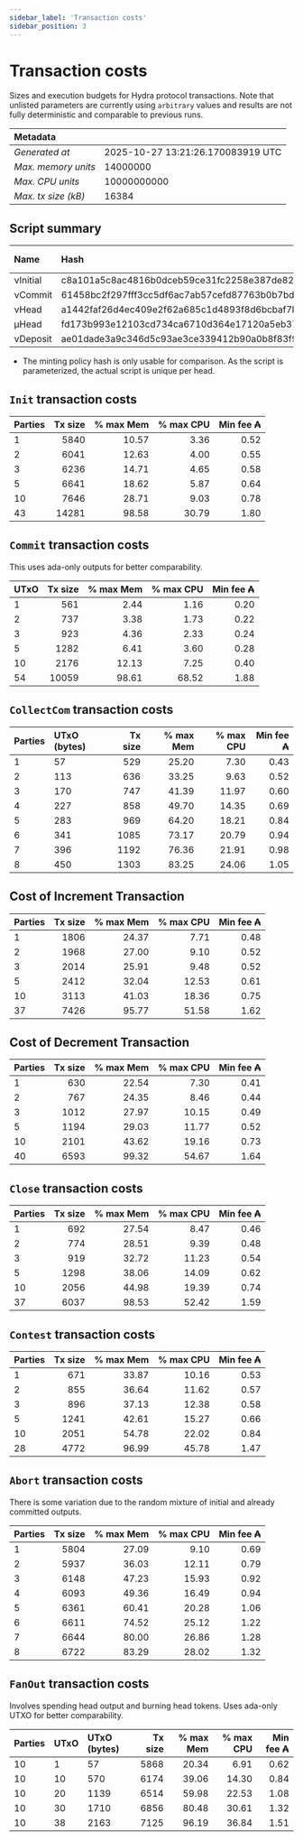 ```yaml
--- 
sidebar_label: 'Transaction costs' 
sidebar_position: 3 
--- 
```


# Transaction costs 

Sizes and execution budgets for Hydra protocol transactions. Note that unlisted parameters are currently using `arbitrary` values and results are not fully deterministic and comparable to previous runs.

| Metadata | |
| :--- | :--- |
| _Generated at_ | 2025-10-27 13:21:26.170083919 UTC |
| _Max. memory units_ | 14000000 |
| _Max. CPU units_ | 10000000000 |
| _Max. tx size (kB)_ | 16384 |

## Script summary

| Name   | Hash | Size (Bytes) 
| :----- | :--- | -----------: 
| νInitial | c8a101a5c8ac4816b0dceb59ce31fc2258e387de828f02961d2f2045 | 2652 | 
| νCommit | 61458bc2f297fff3cc5df6ac7ab57cefd87763b0b7bd722146a1035c | 685 | 
| νHead | a1442faf26d4ec409e2f62a685c1d4893f8d6bcbaf7bcb59d6fa1340 | 14599 | 
| μHead | fd173b993e12103cd734ca6710d364e17120a5eb37a224c64ab2b188* | 5284 | 
| νDeposit | ae01dade3a9c346d5c93ae3ce339412b90a0b8f83f94ec6baa24e30c | 1102 | 

* The minting policy hash is only usable for comparison. As the script is parameterized, the actual script is unique per head.

## `Init` transaction costs

| Parties | Tx size | % max Mem | % max CPU | Min fee ₳ |
| :------ | ------: | --------: | --------: | --------: |
| 1| 5840 | 10.57 | 3.36 | 0.52 |
| 2| 6041 | 12.63 | 4.00 | 0.55 |
| 3| 6236 | 14.71 | 4.65 | 0.58 |
| 5| 6641 | 18.62 | 5.87 | 0.64 |
| 10| 7646 | 28.71 | 9.03 | 0.78 |
| 43| 14281 | 98.58 | 30.79 | 1.80 |


## `Commit` transaction costs
 This uses ada-only outputs for better comparability.

| UTxO | Tx size | % max Mem | % max CPU | Min fee ₳ |
| :--- | ------: | --------: | --------: | --------: |
| 1| 561 | 2.44 | 1.16 | 0.20 |
| 2| 737 | 3.38 | 1.73 | 0.22 |
| 3| 923 | 4.36 | 2.33 | 0.24 |
| 5| 1282 | 6.41 | 3.60 | 0.28 |
| 10| 2176 | 12.13 | 7.25 | 0.40 |
| 54| 10059 | 98.61 | 68.52 | 1.88 |


## `CollectCom` transaction costs

| Parties | UTxO (bytes) |Tx size | % max Mem | % max CPU | Min fee ₳ |
| :------ | :----------- |------: | --------: | --------: | --------: |
| 1 | 57 | 529 | 25.20 | 7.30 | 0.43 |
| 2 | 113 | 636 | 33.25 | 9.63 | 0.52 |
| 3 | 170 | 747 | 41.39 | 11.97 | 0.60 |
| 4 | 227 | 858 | 49.70 | 14.35 | 0.69 |
| 5 | 283 | 969 | 64.20 | 18.21 | 0.84 |
| 6 | 341 | 1085 | 73.17 | 20.79 | 0.94 |
| 7 | 396 | 1192 | 76.36 | 21.91 | 0.98 |
| 8 | 450 | 1303 | 83.25 | 24.06 | 1.05 |


## Cost of Increment Transaction

| Parties | Tx size | % max Mem | % max CPU | Min fee ₳ |
| :------ | ------: | --------: | --------: | --------: |
| 1| 1806 | 24.37 | 7.71 | 0.48 |
| 2| 1968 | 27.00 | 9.10 | 0.52 |
| 3| 2014 | 25.91 | 9.48 | 0.52 |
| 5| 2412 | 32.04 | 12.53 | 0.61 |
| 10| 3113 | 41.03 | 18.36 | 0.75 |
| 37| 7426 | 95.77 | 51.58 | 1.62 |


## Cost of Decrement Transaction

| Parties | Tx size | % max Mem | % max CPU | Min fee ₳ |
| :------ | ------: | --------: | --------: | --------: |
| 1| 630 | 22.54 | 7.30 | 0.41 |
| 2| 767 | 24.35 | 8.46 | 0.44 |
| 3| 1012 | 27.97 | 10.15 | 0.49 |
| 5| 1194 | 29.03 | 11.77 | 0.52 |
| 10| 2101 | 43.62 | 19.16 | 0.73 |
| 40| 6593 | 99.32 | 54.67 | 1.64 |


## `Close` transaction costs

| Parties | Tx size | % max Mem | % max CPU | Min fee ₳ |
| :------ | ------: | --------: | --------: | --------: |
| 1| 692 | 27.54 | 8.47 | 0.46 |
| 2| 774 | 28.51 | 9.39 | 0.48 |
| 3| 919 | 32.72 | 11.23 | 0.54 |
| 5| 1298 | 38.06 | 14.09 | 0.62 |
| 10| 2056 | 44.98 | 19.39 | 0.74 |
| 37| 6037 | 98.53 | 52.42 | 1.59 |


## `Contest` transaction costs

| Parties | Tx size | % max Mem | % max CPU | Min fee ₳ |
| :------ | ------: | --------: | --------: | --------: |
| 1| 671 | 33.87 | 10.16 | 0.53 |
| 2| 855 | 36.64 | 11.62 | 0.57 |
| 3| 896 | 37.13 | 12.38 | 0.58 |
| 5| 1241 | 42.61 | 15.27 | 0.66 |
| 10| 2051 | 54.78 | 22.02 | 0.84 |
| 28| 4772 | 96.99 | 45.78 | 1.47 |


## `Abort` transaction costs
There is some variation due to the random mixture of initial and already committed outputs.

| Parties | Tx size | % max Mem | % max CPU | Min fee ₳ |
| :------ | ------: | --------: | --------: | --------: |
| 1| 5804 | 27.09 | 9.10 | 0.69 |
| 2| 5937 | 36.03 | 12.11 | 0.79 |
| 3| 6148 | 47.23 | 15.93 | 0.92 |
| 4| 6093 | 49.36 | 16.49 | 0.94 |
| 5| 6361 | 60.41 | 20.28 | 1.06 |
| 6| 6611 | 74.52 | 25.12 | 1.22 |
| 7| 6644 | 80.00 | 26.86 | 1.28 |
| 8| 6722 | 83.29 | 28.02 | 1.32 |


## `FanOut` transaction costs
Involves spending head output and burning head tokens. Uses ada-only UTXO for better comparability.

| Parties | UTxO  | UTxO (bytes) | Tx size | % max Mem | % max CPU | Min fee ₳ |
| :------ | :---- | :----------- | ------: | --------: | --------: | --------: |
| 10 | 1 | 57 | 5868 | 20.34 | 6.91 | 0.62 |
| 10 | 10 | 570 | 6174 | 39.06 | 14.30 | 0.84 |
| 10 | 20 | 1139 | 6514 | 59.98 | 22.53 | 1.08 |
| 10 | 30 | 1710 | 6856 | 80.48 | 30.61 | 1.32 |
| 10 | 38 | 2163 | 7125 | 96.19 | 36.84 | 1.51 |

